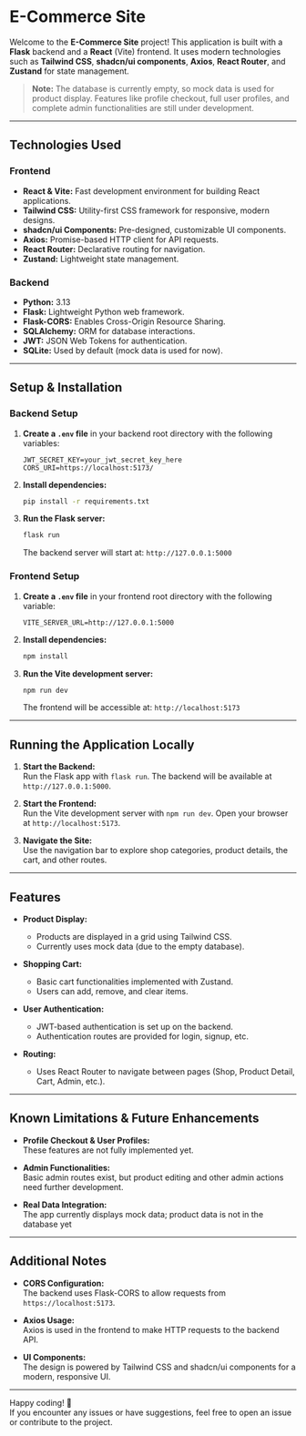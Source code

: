# E-Commerce Site

Welcome to the **E-Commerce Site** project! This application is built with a **Flask** backend and a **React** (Vite) frontend. It uses modern technologies such as **Tailwind CSS**, **shadcn/ui components**, **Axios**, **React Router**, and **Zustand** for state management.

> **Note:** The database is currently empty, so mock data is used for product display. Features like profile checkout, full user profiles, and complete admin functionalities are still under development.

---

## Technologies Used

### Frontend
- **React & Vite:** Fast development environment for building React applications.
- **Tailwind CSS:** Utility-first CSS framework for responsive, modern designs.
- **shadcn/ui Components:** Pre-designed, customizable UI components.
- **Axios:** Promise-based HTTP client for API requests.
- **React Router:** Declarative routing for navigation.
- **Zustand:** Lightweight state management.

### Backend
- **Python:** 3.13  
- **Flask:** Lightweight Python web framework.
- **Flask-CORS:** Enables Cross-Origin Resource Sharing.
- **SQLAlchemy:** ORM for database interactions.
- **JWT:** JSON Web Tokens for authentication.
- **SQLite:** Used by default (mock data is used for now).

---

## Setup & Installation

### Backend Setup

1. **Create a `.env` file** in your backend root directory with the following variables:

    ```env
    JWT_SECRET_KEY=your_jwt_secret_key_here
    CORS_URI=https://localhost:5173/
    ```

2. **Install dependencies:**

    ```bash
    pip install -r requirements.txt
    ```

3. **Run the Flask server:**

    ```bash
    flask run
    ```

   The backend server will start at: `http://127.0.0.1:5000`

### Frontend Setup

1. **Create a `.env` file** in your frontend root directory with the following variable:

    ```env
    VITE_SERVER_URL=http://127.0.0.1:5000
    ```

2. **Install dependencies:**

    ```bash
    npm install
    ```

3. **Run the Vite development server:**

    ```bash
    npm run dev
    ```

   The frontend will be accessible at: `http://localhost:5173`

---

## Running the Application Locally

1. **Start the Backend:**  
   Run the Flask app with `flask run`. The backend will be available at `http://127.0.0.1:5000`.

2. **Start the Frontend:**  
   Run the Vite development server with `npm run dev`. Open your browser at `http://localhost:5173`.

3. **Navigate the Site:**  
   Use the navigation bar to explore shop categories, product details, the cart, and other routes.

---

## Features

- **Product Display:**  
  - Products are displayed in a grid using Tailwind CSS.
  - Currently uses mock data (due to the empty database).

- **Shopping Cart:**  
  - Basic cart functionalities implemented with Zustand.
  - Users can add, remove, and clear items.

- **User Authentication:**  
  - JWT-based authentication is set up on the backend.
  - Authentication routes are provided for login, signup, etc.

- **Routing:**  
  - Uses React Router to navigate between pages (Shop, Product Detail, Cart, Admin, etc.).

---

## Known Limitations & Future Enhancements

- **Profile Checkout & User Profiles:**  
  These features are not fully implemented yet.

- **Admin Functionalities:**  
  Basic admin routes exist, but product editing and other admin actions need further development.

- **Real Data Integration:**  
  The app currently displays mock data; product data is not in the database yet

---

## Additional Notes

- **CORS Configuration:**  
  The backend uses Flask-CORS to allow requests from `https://localhost:5173`.

- **Axios Usage:**  
  Axios is used in the frontend to make HTTP requests to the backend API.

- **UI Components:**  
  The design is powered by Tailwind CSS and shadcn/ui components for a modern, responsive UI.

---

Happy coding! 🚀  
If you encounter any issues or have suggestions, feel free to open an issue or contribute to the project.
